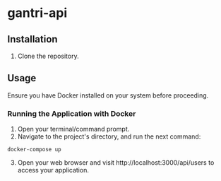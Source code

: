 # gantri-api

## Installation

1. Clone the repository.

## Usage

Ensure you have Docker installed on your system before proceeding.

### Running the Application with Docker

1. Open your terminal/command prompt.
2. Navigate to the project's directory, and run the next command:

```console
docker-compose up
```

3. Open your web browser and visit http://localhost:3000/api/users to access your application.
